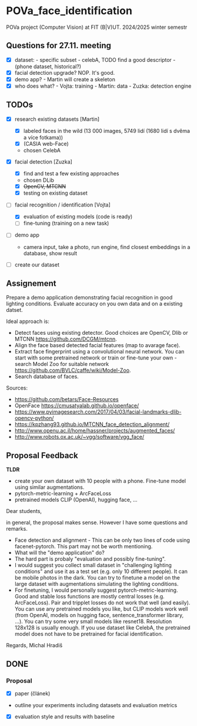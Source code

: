 # POVa_face_identification
POVa project (Computer Vision) at FIT (B|V)UT. 2024/2025 winter semestr

## Questions for 27.11. meeting
- [x] dataset: 
      - specific subset - celebA, TODO find a good descriptor
      - (phone dataset, historical?)
- [x] facial detection upgrade? NOP. It's good.
- [x] demo app? - Martin will create a skeleton
- [x] who does what?
      - Vojta: training
      - Martin: data
      - Zuzka: detection engine

## TODOs
- [x] research existing datasets [Martin]
  - [x] labeled faces in the wild (13 000 images, 5749 lidí (1680 lidí s dvěma a více fotkama))
  - [x] (CASIA web-Face)
  - chosen CelebA
- [x] facial detection [Zuzka]
  - [x] find and test a few existing approaches
  - chosen DLib
  - [x] ~~OpenCV, MTCNN~~
  - [x] testing on existing dataset
- [ ] facial recognition / identification  [Vojta]
  - [x] evaluation of existing models (code is ready)
  - [ ] fine-tuning (training on a new task)

- [ ] demo app
  - camera input, take a photo, run engine, find closest embeddings in a database, show result
- [ ] create our dataset


## Assignement
Prepare a demo application demonstrating facial recognition in good lighting conditions. Evaluate accuracy on you own data and on a existing datset.

Ideal approach is:
- Detect faces using existing detector. Good choices are OpenCV, Dlib or MTCNN https://github.com/DCGM/mtcnn.
- Align the face based detected facial features (map to avarage face).
- Extract face fingerprint using a convolutional neural network. You can start with some pretrained network or train or fine-tune your own - search Model Zoo for suitable network https://github.com/BVLC/caffe/wiki/Model-Zoo.
- Search database of faces.

Sources:
- https://github.com/betars/Face-Resources
- OpenFace https://cmusatyalab.github.io/openface/
- https://www.pyimagesearch.com/2017/04/03/facial-landmarks-dlib-opencv-python/
- https://kpzhang93.github.io/MTCNN_face_detection_alignment/
- http://www.openu.ac.il/home/hassner/projects/augmented_faces/
- http://www.robots.ox.ac.uk/~vgg/software/vgg_face/

## Proposal Feedback
**TLDR**
- create your own dataset with 10 people with a phone. Fine-tune model using similar augmentations.
- pytorch-metric-learning + ArcFaceLoss
- pretrained models CLIP (OpenAI), hugging face, ...

Dear students,

in general, the proposal makes sense. However I have some questions and remarks.

- Face detection and alignment - This can be only two lines of code using facenet-pytorch. This part may not be worth mentioning.
- What will the "demo application" do?
- The hard part is probaly "evaluation and possibly fine-tuning".
- I would suggest you collect small dataset in "challenging lighting conditions" and use it as a test set (e.g. only 10 different people). It can be mobile photos in the dark. You can try to finetune a model on the large dataset with augmentations simulating the lighting conditions.
- For finetuning, I would personally suggest pytorch-metric-learning. Good and stable loss functions are mostly central losses (e.g. ArcFaceLoss). Pair and tripplet losses do not work that well (and easily). You can use any pretrained models you like, but CLIP models work well (from OpenAI, models on hugging face, sentence_transformer library, ...). You can try some very small models like resnet18. Resolution 128x128 is usually enough. If you use dataset like CelebA, the pretrained model does not have to be pretrained for facial identification.

Regards,
Michal Hradiš

## DONE
### Proposal
- [x] paper (článek)
 - outline your experiments including datasets and evaluation metrics
- [x] evaluation style and results with baseline
